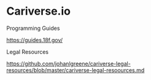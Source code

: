 # Cariverse.io

Programming Guides

https://guides.18f.gov/

Legal Resources

https://github.com/johanlgreene/cariverse-legal-resources/blob/master/cariverse-legal-resoources.md
